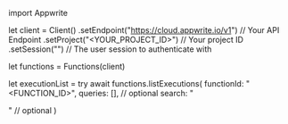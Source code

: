 import Appwrite

let client = Client()
    .setEndpoint("https://cloud.appwrite.io/v1") // Your API Endpoint
    .setProject("<YOUR_PROJECT_ID>") // Your project ID
    .setSession("") // The user session to authenticate with

let functions = Functions(client)

let executionList = try await functions.listExecutions(
    functionId: "<FUNCTION_ID>",
    queries: [], // optional
    search: "<SEARCH>" // optional
)

